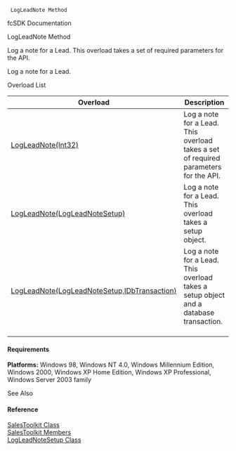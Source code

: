 ﻿     LogLeadNote Method                                                   

fcSDK Documentation

LogLeadNote Method

Log a note for a Lead. This overload takes a set of required parameters for the API.

Log a note for a Lead.

Overload List

| Overload | Description |
| --- | --- |
| [LogLeadNote(Int32)](FChoice.Toolkits.Clarify~FChoice.Toolkits.Clarify.Sales.SalesToolkit~LogLeadNote(Int32).md) | Log a note for a Lead. This overload takes a set of required parameters for the API.   |
| [LogLeadNote(LogLeadNoteSetup)](FChoice.Toolkits.Clarify~FChoice.Toolkits.Clarify.Sales.SalesToolkit~LogLeadNote(LogLeadNoteSetup).md) | Log a note for a Lead. This overload takes a setup object.   |
| [LogLeadNote(LogLeadNoteSetup,IDbTransaction)](FChoice.Toolkits.Clarify~FChoice.Toolkits.Clarify.Sales.SalesToolkit~LogLeadNote(LogLeadNoteSetup,IDbTransaction).md) | Log a note for a Lead. This overload takes a setup object and a database transaction.   |

#### Requirements

**Platforms:** Windows 98, Windows NT 4.0, Windows Millennium Edition, Windows 2000, Windows XP Home Edition, Windows XP Professional, Windows Server 2003 family

See Also

#### Reference

[SalesToolkit Class](FChoice.Toolkits.Clarify~FChoice.Toolkits.Clarify.Sales.SalesToolkit.md)  
[SalesToolkit Members](FChoice.Toolkits.Clarify~FChoice.Toolkits.Clarify.Sales.SalesToolkit_members.md)  
[LogLeadNoteSetup Class](FChoice.Toolkits.Clarify~FChoice.Toolkits.Clarify.Sales.LogLeadNoteSetup.md)